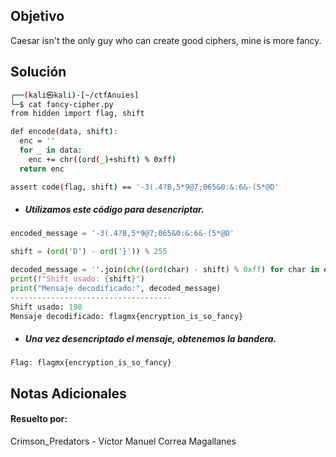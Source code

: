 ## Objetivo
Caesar isn't the only guy who can create good ciphers, mine is more fancy.
## Solución
```bash
┌──(kali㉿kali)-[~/ctfAnuies]
└─$ cat fancy-cipher.py                               
from hidden import flag, shift

def encode(data, shift):
  enc = ''
  for _ in data:
    enc += chr((ord(_)+shift) % 0xff)
  return enc

assert code(flag, shift) == '-3(.4?B,5*9@7;065&0:&:6&-(5*@D'

```

- ##### Utilizamos este código para desencriptar.
```python
encoded_message = '-3(.4?B,5*9@7;065&0:&:6&-(5*@D'

shift = (ord('D') - ord('}')) % 255

decoded_message = ''.join(chr((ord(char) - shift) % 0xff) for char in encoded_message)
print(f"Shift usado: {shift}")
print("Mensaje decodificado:", decoded_message)
------------------------------------
Shift usado: 198
Mensaje decodificado: flagmx{encryption_is_so_fancy}

```

- ##### Una vez desencriptado el mensaje, obtenemos la bandera.
```
Flag: flagmx{encryption_is_so_fancy}
```
## Notas Adicionales
#### Resuelto por: 
Crimson_Predators - Víctor Manuel Correa Magallanes